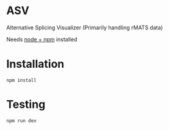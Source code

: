 # ASV
Alternative Splicing Visualizer (Primarily handling rMATS data)

Needs [node + npm](https://nodejs.org) installed

# Installation
```
npm install
```

# Testing
```
npm run dev
```